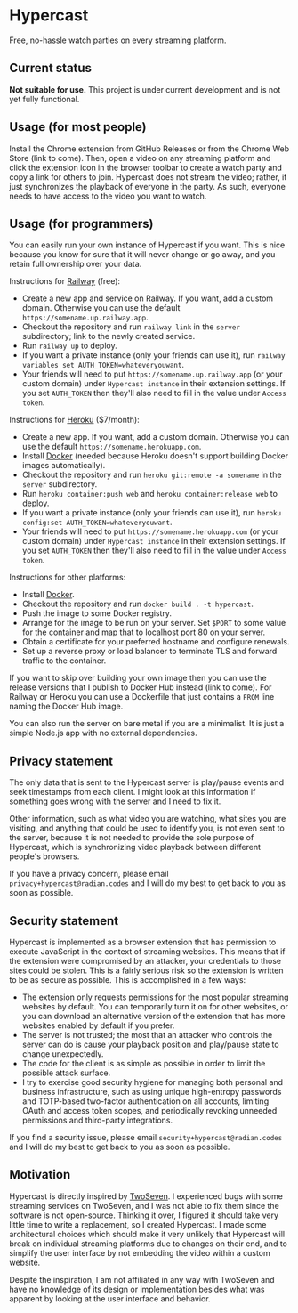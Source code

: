 # Hypercast

Free, no-hassle watch parties on every streaming platform.

## Current status

**Not suitable for use.** This project is under current development
and is not yet fully functional.

## Usage (for most people)

Install the Chrome extension from GitHub Releases or from the Chrome
Web Store (link to come). Then, open a video on any streaming platform
and click the extension icon in the browser toolbar to create a watch
party and copy a link for others to join. Hypercast does not stream
the video; rather, it just synchronizes the playback of everyone in
the party. As such, everyone needs to have access to the video you
want to watch.

## Usage (for programmers)

You can easily run your own instance of Hypercast if you want. This is
nice because you know for sure that it will never change or go away,
and you retain full ownership over your data.

Instructions for [Railway](https://railway.app/) (free):

* Create a new app and service on Railway. If you want, add a custom
  domain. Otherwise you can use the default
  `https://somename.up.railway.app`.
* Checkout the repository and run `railway link` in the `server`
  subdirectory; link to the newly created service.
* Run `railway up` to deploy.
* If you want a private instance (only your friends can use it), run
  `railway variables set AUTH_TOKEN=whateveryouwant`.
* Your friends will need to put `https://somename.up.railway.app` (or
  your custom domain) under `Hypercast instance` in their extension
  settings. If you set `AUTH_TOKEN` then they'll also need to fill in
  the value under `Access token`.

Instructions for [Heroku](https://heroku.com/) ($7/month):

* Create a new app. If you want, add a custom domain. Otherwise you
  can use the default `https://somename.herokuapp.com`.
* Install [Docker](https://www.docker.com/) (needed because Heroku
  doesn't support building Docker images automatically).
* Checkout the repository and run `heroku git:remote -a somename` in
  the `server` subdirectory.
* Run `heroku container:push web` and `heroku container:release web`
  to deploy.
* If you want a private instance (only your friends can use it), run
  `heroku config:set AUTH_TOKEN=whateveryouwant`.
* Your friends will need to put `https://somename.herokuapp.com` (or
  your custom domain) under `Hypercast instance` in their extension
  settings. If you set `AUTH_TOKEN` then they'll also need to fill in
  the value under `Access token`.

Instructions for other platforms:

* Install [Docker](https://www.docker.com/).
* Checkout the repository and run `docker build . -t hypercast`.
* Push the image to some Docker registry.
* Arrange for the image to be run on your server. Set `$PORT` to some
  value for the container and map that to localhost port 80 on your
  server.
* Obtain a certificate for your preferred hostname and configure
  renewals.
* Set up a reverse proxy or load balancer to terminate TLS and forward
  traffic to the container.

If you want to skip over building your own image then you can use the
release versions that I publish to Docker Hub instead (link to come).
For Railway or Heroku you can use a Dockerfile that just contains a
`FROM` line naming the Docker Hub image.

You can also run the server on bare metal if you are a minimalist. It
is just a simple Node.js app with no external dependencies.

## Privacy statement

The only data that is sent to the Hypercast server is play/pause
events and seek timestamps from each client. I might look at this
information if something goes wrong with the server and I need to fix
it.

Other information, such as what video you are watching, what sites you
are visiting, and anything that could be used to identify you, is not
even sent to the server, because it is not needed to provide the sole
purpose of Hypercast, which is synchronizing video playback between
different people's browsers.

If you have a privacy concern, please email
`privacy+hypercast@radian.codes` and I will do my best to get back to
you as soon as possible.

## Security statement

Hypercast is implemented as a browser extension that has permission to
execute JavaScript in the context of streaming websites. This means
that if the extension were compromised by an attacker, your
credentials to those sites could be stolen. This is a fairly serious
risk so the extension is written to be as secure as possible. This is
accomplished in a few ways:

* The extension only requests permissions for the most popular
  streaming websites by default. You can temporarily turn it on for
  other websites, or you can download an alternative version of the
  extension that has more websites enabled by default if you prefer.
* The server is not trusted; the most that an attacker who controls
  the server can do is cause your playback position and play/pause
  state to change unexpectedly.
* The code for the client is as simple as possible in order to limit
  the possible attack surface.
* I try to exercise good security hygiene for managing both personal
  and business infrastructure, such as using unique high-entropy
  passwords and TOTP-based two-factor authentication on all accounts,
  limiting OAuth and access token scopes, and periodically revoking
  unneeded permissions and third-party integrations.

If you find a security issue, please email
`security+hypercast@radian.codes` and I will do my best to get back to
you as soon as possible.

## Motivation

Hypercast is directly inspired by [TwoSeven](https://twoseven.xyz/). I
experienced bugs with some streaming services on TwoSeven, and I was
not able to fix them since the software is not open-source. Thinking
it over, I figured it should take very little time to write a
replacement, so I created Hypercast. I made some architectural choices
which should make it very unlikely that Hypercast will break on
individual streaming platforms due to changes on their end, and to
simplify the user interface by not embedding the video within a custom
website.

Despite the inspiration, I am not affiliated in any way with TwoSeven
and have no knowledge of its design or implementation besides what was
apparent by looking at the user interface and behavior.
